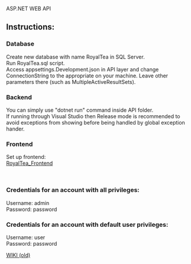 ASP.NET WEB API


## Instructions:
### Database
Create new database with name RoyalTea in SQL Server.  
Run RoyalTea.sql script.  
Access appsettings.Development.json in API layer and change ConnectionString to the appropriate on your machine. Leave other parameters there (such as MultipleActiveResultSets).  

### Backend
You can simply use "dotnet run" command inside API folder.  
If running through Visual Studio then Release mode is recommended to avoid exceptions from showing before being handled by global exception hander.  

### Frontend
Set up frontend:  
[RoyalTea_Frontend](https://github.com/mihailoilic/RoyalTea_Frontend)


 

### Credentials for an account with all privileges:  
Username: admin  
Password: password  

### Credentials for an account with default user privileges:  
Username: user  
Password: password  

  


     
[WIKI (old)](https://github.com/mihailoilic/RoyalTea_Backend/wiki)

